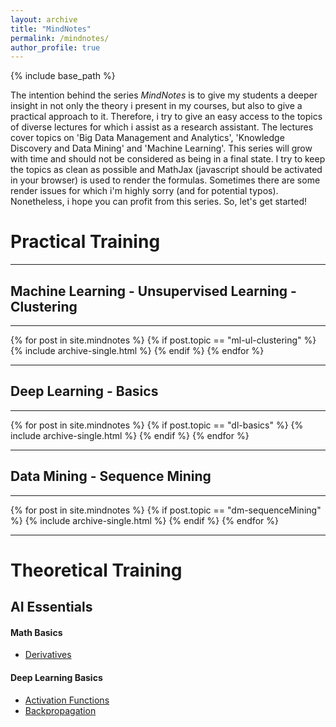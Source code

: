 ```yaml
---
layout: archive
title: "MindNotes"
permalink: /mindnotes/
author_profile: true
---
```


{% include base_path %}

The intention behind the series <i>MindNotes</i> is to give my students a deeper insight in not only the theory i present in my courses, but also to give a practical approach to it. Therefore, i try to give an easy access to the topics of diverse lectures for which i assist as a research assistant. The lectures cover topics on 'Big Data Management and Analytics', 'Knowledge Discovery and Data Mining' and 'Machine Learning'. 
This series will grow with time and should not be considered as being in a final state. I try to keep the topics as clean as possible and MathJax (javascript should be activated in your browser) is used to render the formulas. Sometimes there are some render issues for which i'm highly sorry (and for potential typos). Nonetheless, i hope you can profit from this series. So, let's get started!  

<h1>Practical Training</h1>
<hr>
<h2>Machine Learning - Unsupervised Learning - Clustering</h2>
<hr>
{% for post in site.mindnotes %}
    {% if post.topic == "ml-ul-clustering" %}
      {% include archive-single.html %}
    {% endif %}
{% endfor %}

<hr>
<h2>Deep Learning - Basics</h2>
<hr>
{% for post in site.mindnotes %}
    {% if post.topic == "dl-basics" %}
      {% include archive-single.html %}
    {% endif %}
{% endfor %}

<hr>
<h2>Data Mining - Sequence Mining</h2>
<hr>
{% for post in site.mindnotes %}
    {% if post.topic == "dm-sequenceMining" %}
      {% include archive-single.html %}
    {% endif %}
{% endfor %}

<hr>
<h1>Theoretical Training</h1>
<h2>AI Essentials</h2>
<h4>Math Basics</h4>
<ul>
<li><a href="https://christianmaxmike.github.io/mindnotes/ai_math_derivatives.pdf">Derivatives</a></li>
</ul>
<h4>Deep Learning Basics</h4>
<ul>
<li><a href="https://christianmaxmike.github.io/mindnotes/ai_dl_activationFunctions.pdf">Activation Functions</a></li>
<li><a href="https://christianmaxmike.github.io/mindnotes/ai_dl_backpropagation.pdf">Backpropagation</a></li>
</ul>
<!--<h4>Machine Learning Basics</h4>
--- coming soon --- 
-->

<!--<object data="{{ post.file_document_path }}" width="1000" height="1000" type='application/pdf'/>-->

